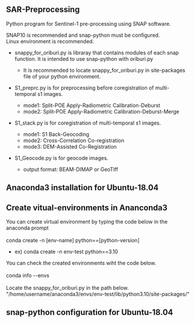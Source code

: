 ## SAR-Preprocessing
Python program for Sentinel-1 pre-processing using SNAP software.

SNAP10 is recommended and snap-python must be configured.<br/>
Linux environment is recommended.

* snappy_for_oriburi.py is libraray that contains modules of each snap function. It is intended to use snap-python with  oriburi.py
  * It is recommended to locate snappy_for_oriburi.py in site-packages file of your python environment. 

* S1_preprc.py is for preprocessing before coregistration of multi-temporal s1 images.<br/>
  * mode1: Split-POE Apply-Radiometric Calibration-Deburst
  * mode2: Split-POE Apply-Radiometric Calibration-Deburst-Merge
  
* S1_stack.py is for coregistration of multi-temporal s1 images.<br/>
  * mode1: S1 Back-Geocoding
  * mode2: Cross-Correlation Co-registration
  * mode3: DEM-Assisted Co-Registration

* S1_Geocode.py is for geocode images.<br/>
  * output format: BEAM-DIMAP or GeoTiff

## Anaconda3 installation for Ubuntu-18.04

## Create vitual-environments in Ananconda3
You can create virtual environment by typing the code below in the anaconda prompt<br/>
<br/>
conda create -n [env-name] python==[python-version]
- ex) conda create -n env-test python==3.10

You can check the created environments wiht the code below.<br/>
<br/>
conda info --envs<br/>
<br/>
Locate the snappy_for_oriburi.py in the path below.<br/>
"/home/username/anaconda3/envs/env-test/lib/python3.10/site-packages/"


## snap-python configuration for Ubuntu-18.04
